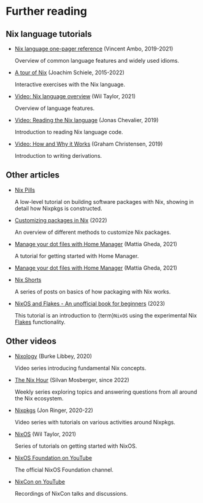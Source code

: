 # Further reading

## Nix language tutorials

- [Nix language one-pager reference](https://github.com/tazjin/nix-1p) (Vincent Ambo, 2019-2021)

  Overview of common language features and widely used idioms.

- [A tour of Nix](https://nixcloud.io/tour) (Joachim Schiele, 2015-2022)

  Interactive exercises with the Nix language.

- [Video: Nix language overview](https://www.youtube.com/watch?v=eCapIx9heBw&list=PL-saUBvIJzOkjAw_vOac75v-x6EzNzZq-&index=5) (Wil Taylor, 2021)

  Overview of language features.

- [Video: Reading the Nix language](https://youtu.be/hbJkMl631FE?t=1533) (Jonas Chevalier, 2019)

  Introduction to reading Nix language code.

- [Video: How and Why it Works](https://youtu.be/hbJkMl631FE?t=4806) (Graham Christensen, 2019)

  Introduction to writing derivations.

## Other articles

- [Nix Pills](https://nixos.org/nixos/nix-pills/index.html)

  A low-level tutorial on building software packages with Nix, showing in detail how Nixpkgs is constructed.

- [Customizing packages in Nix](https://bobvanderlinden.me/customizing-packages-in-nix/) (2022)

  An overview of different methods to customize Nix packages.

- [Manage your dot files with Home Manager](https://ghedam.at/24353/tutorial-getting-started-with-home-manager-for-nix) (Mattia Gheda, 2021)

  A tutorial for getting started with Home Manager.

- [Manage your dot files with Home Manager](https://ghedam.at/24353/tutorial-getting-started-with-home-manager-for-nix) (Mattia Gheda, 2021)

- [Nix Shorts](https://github.com/justinwoo/nix-shorts)

  A series of posts on basics of how packaging with Nix works.

- [NixOS and Flakes - An unofficial book for beginners](https://nixos-and-flakes.thiscute.world) (2023)

  This tutorial is an introduction to {term}`NixOS` using the experimental Nix [Flakes](flakes-definition) functionality.

## Other videos

- [Nixology](https://www.youtube.com/playlist?list=PLRGI9KQ3_HP_OFRG6R-p4iFgMSK1t5BHs) (Burke Libbey, 2020)

  Video series introducing fundamental Nix concepts.

- [The Nix Hour](https://www.youtube.com/playlist?list=PLyzwHTVJlRc8yjlx4VR4LU5A5O44og9in) (Silvan Mosberger, since 2022)

  Weekly series exploring topics and answering questions from all around the Nix ecosystem.

- [Nixpkgs](https://www.youtube.com/@jonringer117/videos) (Jon Ringer, 2020-22)

  Video series with tutorials on various activities around Nixpkgs.

- [NixOS](https://www.youtube.com/playlist?list=PL-saUBvIJzOkjAw_vOac75v-x6EzNzZq-) (Wil Taylor, 2021)

  Series of tutorials on getting started with NixOS.

- [NixOS Foundation on YouTube](https://www.youtube.com/@NixOS-Foundation/playlists)

  The official NixOS Foundation channel.

- [NixCon on YouTube](https://www.youtube.com/@NixCon)

  Recordings of NixCon talks and discussions.

